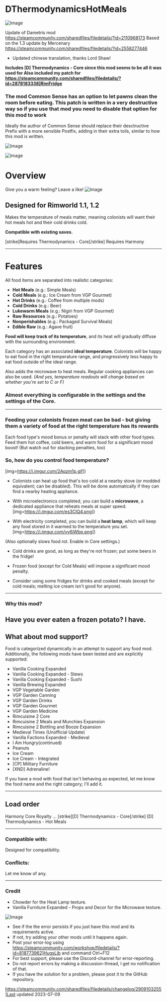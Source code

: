# DThermodynamicsHotMeals

![Image](https://i.imgur.com/buuPQel.png)

Update of Dametris mod
https://steamcommunity.com/sharedfiles/filedetails/?id=2110968173
Based on the 1.3 update by Mercenary
https://steamcommunity.com/sharedfiles/filedetails/?id=2558277446

- Updated chinese translation, thanks Lord Shaw!

**Includes [D] Thermodynamics - Core since this mod seems to be all it was used for
Also included my patch for https://steamcommunity.com/sharedfiles/filedetails/?id=2878183338]RimFridge**

### The mod Common Sense has an option to let pawns clean the room before eating. This patch is written in a very destructive way so if you use that mod you need to disable that option for this mod to work

Ideally the author of Common Sense should replace their desctructive Prefix with a more sensible Postfix, adding in their extra toils, similar to how this mod is written.

![Image](https://i.imgur.com/pufA0kM.png)

	
![Image](https://i.imgur.com/Z4GOv8H.png)

# Overview

Give you a warm feeling? Leave a like!
![Image](https://i.imgur.com/FcAqtoA.png)


## Designed for Rimworld 1.1, 1.2 


Makes the temperature of meals matter, meaning colonists will want their hot meals hot and their cold drinks cold.

**Compatible with existing saves.**

[strike]Requires Thermodynamics - Core[/strike]
Requires Harmony

----------------------------------------------------------------------------------------------------
# Features


All food items are separated into realistic categories:


- **Hot Meals** (e.g.: Simple Meals)
- **Cold Meals** (e.g.: Ice Cream from VGP Gourmet)
- **Hot Drinks** (e.g.: Coffee from multiple mods)
- **Cold Drinks** (e.g.: Beer)
- **Lukewarm Meals** (e.g.: Nigiri from VGP Gourmet)
- **Raw Resources** (e.g.: Potatoes)
- **Nonperishables** (e.g.: Packaged Survival Meals)
- **Edible Raw** (e.g.: Agave fruit)



**Food will keep track of its temperature**, and its heat will gradually diffuse with the surrounding environment.

Each category has an associated **ideal temperature**. Colonists will be happy to eat food in the right temperature range, and progressively less happy to eat food outside of the ideal range.

Also adds the microwave to heat meals. Regular cooking appliances can also be used.
*(And yes, temperature readouts will change based on whether you're set to C or F)*

### Almost everything is configurable in the settings and the settings of the Core.


----------------------------------------------------------------------------------------------------

### Feeding your colonists frozen meat can be bad - but giving them a variety of food at the right temperature has its rewards

Each food type's mood bonus or penalty will stack with other food types. Feed them hot coffee, cold beers, and warm food for a significant mood boost! (But watch out for stacking penalties, too)

### So, how do you control food temperature?


[img=https://i.imgur.com/2Apzm1p.gif])



- Colonists can heat up food that's too cold at a nearby stove (or modded equivalent; can be disabled). This will be done automatically if they can find a nearby heating appliance.

- With microelectronics completed, you can build a **microwave**, a dedicated appliance that reheats meals at super speed.
[img=https://i.imgur.com/es3CIQ4.png])


- With electricity completed, you can build a **heat lamp**, which will keep any food stored in it warmed to the temperature you set.
[img=https://i.imgur.com/vy6iWbp.png])

(Also optionally slows food rot. Enable in Core settings.)

- Cold drinks are good, as long as they're not frozen; put some beers in the fridge!

- Frozen food (except for Cold Meals) will impose a significant mood penalty.

- Consider using some fridges for drinks and cooked meals (except for cold meals; melting ice cream isn't good for anyone).



----------------------------------------------------------------------------------------------------
### Why this mod?

Have you ever eaten a frozen potato?
I have.
----------------------------------------------------------------------------------------------------
## What about mod support?

Food is categorized dynamically in an attempt to support any food mod. Additionally, the following mods have been tested and are explicitly supported:

- Vanilla Cooking Expanded 
- Vanilla Cooking Expanded - Stews
- Vanilla Cooking Expanded - Sushi
- Vanilla Brewing Expanded
- VGP Vegetable Garden
- VGP Garden Canning
- VGP Garden Drinks
- VGP Garden Gourmet
- VGP Garden Medicine
- Rimcuisine 2 Core
- Rimcuisine 2 Meals and Munchies Expansion
- Rimcuisine 2 Bottling and Booze Expansion
- Medieval Times (Unofficial Update)
- Vanilla Factions Expanded - Medieval
- I Am Hungry(continued)
- Peanuts
- Ice Cream
- Ice Cream - Integrated
- [CP] Military Furniture
- [XND] Adrenaline!



If you have a mod with food that isn't behaving as expected, let me know the food name and the right category; I'll add it.

----------------------------------------------------------------------------------------------------
## Load order


Harmony
Core
Royalty
...
[strike][D] Thermodynamics - Core[/strike]
[D] Thermodynamics - Hot Meals

----------------------------------------------------------------------------------------------------
### Compatible with:

Designed for compatibility.

### Conflicts:

Let me know of any.

----------------------------------------------------------------------------------------------------
### Credit

- Chowder for the Heat Lamp texture.
- Vanilla Furniture Expanded - Props and Decor for the Microwave texture.
	
![Image](https://i.imgur.com/PwoNOj4.png)



-  See if the the error persists if you just have this mod and its requirements active.
-  If not, try adding your other mods until it happens again.
-  Post your error-log using https://steamcommunity.com/workshop/filedetails/?id=818773962]HugsLib and command Ctrl+F12
-  For best support, please use the Discord-channel for error-reporting.
-  Do not report errors by making a discussion-thread, I get no notification of that.
-  If you have the solution for a problem, please post it to the GitHub repository.


https://steamcommunity.com/sharedfiles/filedetails/changelog/2909103255]Last updated 2023-07-09
